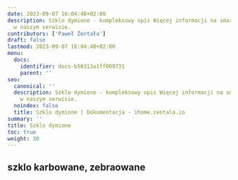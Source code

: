 ```yaml
---
date: 2023-09-07 16:04:48+02:00
description: Szklo dymione - kompleksowy opis Więcej informacji na smart home znajdziesz
  w naszym serwisie.
contributors: ['Paweł Żentała']
draft: false
lastmod: 2023-09-07 16:04:48+02:00
menu:
  docs:
    identifier: docs-b58313a1ff009731
    parent: ''
seo:
  canonical: ''
  description: Szklo dymione - kompleksowy opis Więcej informacji na smart home znajdziesz
    w naszym serwisie.
  noindex: false
  title: Szklo dymione | Dokumentacja - ihome.zentala.io
summary: ''
title: Szklo dymione
toc: true
weight: 30
---
```



## szklo karbowane, zebraowane
